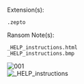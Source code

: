 Extension(s): 
```
.zepto
```
Ransom Note(s): 
```
_HELP_instructions.html
_HELP_instructions.bmp
```
![001](https://github.com/user-attachments/assets/fb2c4eae-daca-49c2-a5f3-1f13b7d5fde8)  
![_HELP_instructions](https://github.com/user-attachments/assets/f60ded45-9f2f-4fef-8623-1d09ae9e9503)  
